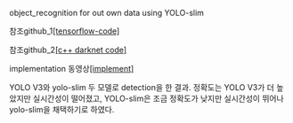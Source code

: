 object_recognition for out own data using YOLO-slim

참조github_1[[tensorflow-code]](https://github.com/YunYang1994/tensorflow-yolov3)  

참조github_2[[c++ darknet code]](https://github.com/AlexeyAB/darknet)

implementation 동영상[[implement]](https://youtu.be/DQuO6h57ieo)  


YOLO V3와 yolo-slim 두 모델로 detection을 한 결과. 정확도는 YOLO V3가 더 높았지만 실시간성이 떨어졌고, YOLO-slim은 조금 정확도가 낮지만 실시간성이 뛰어나 yolo-slim을 채택하기로 하였다.
